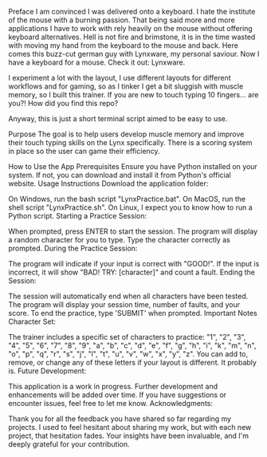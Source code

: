 Preface
I am convinced I was delivered onto a keyboard. I hate the institute of the mouse with a burning passion. That being said more and more applications I have to work with rely heavily on the mouse without offering keyboard alternatives. Hell is not fire and brimstone, it is in the time wasted with moving my hand from the keyboard to the mouse and back. Here comes this buzz-cut german guy with Lynxware, my personal saviour. Now I have a keyboard for a mouse. Check it out: Lynxware.

I experiment a lot with the layout, I use different layouts for different workflows and for gaming, so as I tinker I get a bit sluggish with muscle memory, so I built this trainer. If you are new to touch typing 10 fingers... are you?! How did you find this repo?

Anyway, this is just a short terminal script aimed to be easy to use.

Purpose
The goal is to help users develop muscle memory and improve their touch typing skills on the Lynx specifically. There is a scoring system in place so the user can game their efficiency.

How to Use the App
Prerequisites
Ensure you have Python installed on your system. If not, you can download and install it from Python's official website.
Usage Instructions
Download the application folder:

On Windows, run the bash script "LynxPractice.bat".
On MacOS, run the shell script "LynxPractice.sh".
On Linux, I expect you to know how to run a Python script.
Starting a Practice Session:

When prompted, press ENTER to start the session.
The program will display a random character for you to type.
Type the character correctly as prompted.
During the Practice Session:

The program will indicate if your input is correct with "GOOD!".
If the input is incorrect, it will show "BAD! TRY: [character]" and count a fault.
Ending the Session:

The session will automatically end when all characters have been tested.
The program will display your session time, number of faults, and your score.
To end the practice, type 'SUBMIT' when prompted.
Important Notes
Character Set:

The trainer includes a specific set of characters to practice: "1", "2", "3", "4", "5", "6", "7", "8", "9", "a", "b", "c", "d", "e", "f", "g", "h", "i", "k", "m", "n", "o", "p", "q", "r", "s", "j", "l", "t", "u", "v", "w", "x", "y", "z".
You can add to, remove, or change any of these letters if your layout is different. It probably is.
Future Development:

This application is a work in progress. Further development and enhancements will be added over time. If you have suggestions or encounter issues, feel free to let me know.
Acknowledgments:

Thank you for all the feedback you have shared so far regarding my projects. I used to feel hesitant about sharing my work, but with each new project, that hesitation fades. Your insights have been invaluable, and I'm deeply grateful for your contribution.

